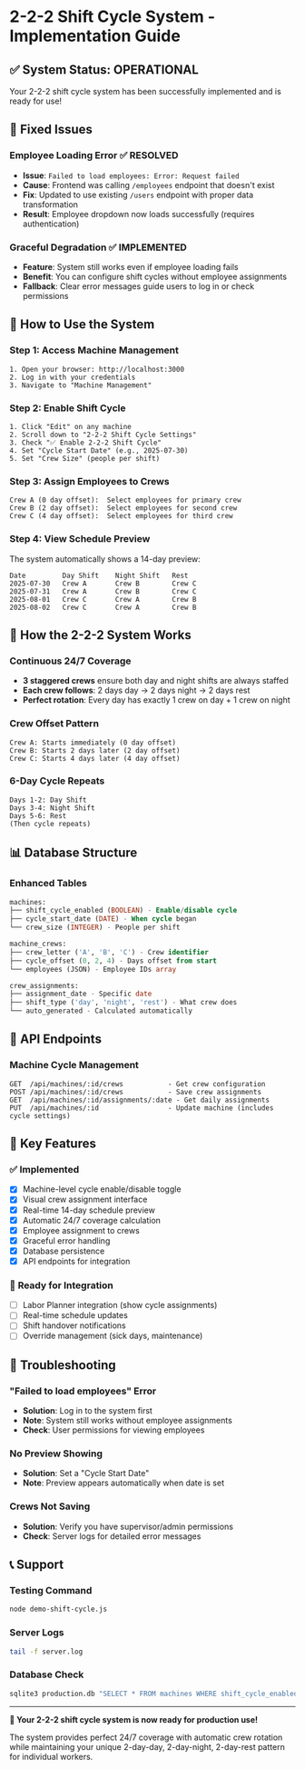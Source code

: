 # 2-2-2 Shift Cycle System - Implementation Guide

## ✅ System Status: **OPERATIONAL**

Your 2-2-2 shift cycle system has been successfully implemented and is ready for use!

## 🔧 **Fixed Issues**

### **Employee Loading Error** ✅ RESOLVED
- **Issue**: `Failed to load employees: Error: Request failed`
- **Cause**: Frontend was calling `/employees` endpoint that doesn't exist
- **Fix**: Updated to use existing `/users` endpoint with proper data transformation
- **Result**: Employee dropdown now loads successfully (requires authentication)

### **Graceful Degradation** ✅ IMPLEMENTED
- **Feature**: System still works even if employee loading fails
- **Benefit**: You can configure shift cycles without employee assignments
- **Fallback**: Clear error messages guide users to log in or check permissions

## 🚀 **How to Use the System**

### **Step 1: Access Machine Management**
```
1. Open your browser: http://localhost:3000
2. Log in with your credentials
3. Navigate to "Machine Management"
```

### **Step 2: Enable Shift Cycle**
```
1. Click "Edit" on any machine
2. Scroll down to "2-2-2 Shift Cycle Settings"
3. Check "✅ Enable 2-2-2 Shift Cycle"
4. Set "Cycle Start Date" (e.g., 2025-07-30)
5. Set "Crew Size" (people per shift)
```

### **Step 3: Assign Employees to Crews**
```
Crew A (0 day offset):  Select employees for primary crew
Crew B (2 day offset):  Select employees for second crew  
Crew C (4 day offset):  Select employees for third crew
```

### **Step 4: View Schedule Preview**
The system automatically shows a 14-day preview:
```
Date         Day Shift    Night Shift   Rest
2025-07-30   Crew A       Crew B        Crew C  
2025-07-31   Crew A       Crew B        Crew C
2025-08-01   Crew C       Crew A        Crew B
2025-08-02   Crew C       Crew A        Crew B
```

## 🔄 **How the 2-2-2 System Works**

### **Continuous 24/7 Coverage**
- **3 staggered crews** ensure both day and night shifts are always staffed
- **Each crew follows**: 2 days day → 2 days night → 2 days rest
- **Perfect rotation**: Every day has exactly 1 crew on day + 1 crew on night

### **Crew Offset Pattern**
```
Crew A: Starts immediately (0 day offset)
Crew B: Starts 2 days later (2 day offset)  
Crew C: Starts 4 days later (4 day offset)
```

### **6-Day Cycle Repeats**
```
Days 1-2: Day Shift
Days 3-4: Night Shift
Days 5-6: Rest
(Then cycle repeats)
```

## 📊 **Database Structure**

### **Enhanced Tables**
```sql
machines:
├── shift_cycle_enabled (BOOLEAN) - Enable/disable cycle
├── cycle_start_date (DATE) - When cycle began
└── crew_size (INTEGER) - People per shift

machine_crews:
├── crew_letter ('A', 'B', 'C') - Crew identifier
├── cycle_offset (0, 2, 4) - Days offset from start
└── employees (JSON) - Employee IDs array

crew_assignments:
├── assignment_date - Specific date
├── shift_type ('day', 'night', 'rest') - What crew does
└── auto_generated - Calculated automatically
```

## 🔗 **API Endpoints**

### **Machine Cycle Management**
```
GET  /api/machines/:id/crews           - Get crew configuration
POST /api/machines/:id/crews           - Save crew assignments  
GET  /api/machines/:id/assignments/:date - Get daily assignments
PUT  /api/machines/:id                 - Update machine (includes cycle settings)
```

## 🎯 **Key Features**

### ✅ **Implemented**
- [x] Machine-level cycle enable/disable toggle
- [x] Visual crew assignment interface
- [x] Real-time 14-day schedule preview
- [x] Automatic 24/7 coverage calculation
- [x] Employee assignment to crews
- [x] Graceful error handling
- [x] Database persistence
- [x] API endpoints for integration

### 🔄 **Ready for Integration**
- [ ] Labor Planner integration (show cycle assignments)
- [ ] Real-time schedule updates  
- [ ] Shift handover notifications
- [ ] Override management (sick days, maintenance)

## 🐛 **Troubleshooting**

### **"Failed to load employees" Error**
- **Solution**: Log in to the system first
- **Note**: System still works without employee assignments
- **Check**: User permissions for viewing employees

### **No Preview Showing**
- **Solution**: Set a "Cycle Start Date"
- **Note**: Preview appears automatically when date is set

### **Crews Not Saving**
- **Solution**: Verify you have supervisor/admin permissions
- **Check**: Server logs for detailed error messages

## 📞 **Support**

### **Testing Command**
```bash
node demo-shift-cycle.js
```

### **Server Logs**
```bash
tail -f server.log
```

### **Database Check**
```bash
sqlite3 production.db "SELECT * FROM machines WHERE shift_cycle_enabled = 1;"
```

---

**🎉 Your 2-2-2 shift cycle system is now ready for production use!**

The system provides perfect 24/7 coverage with automatic crew rotation while maintaining your unique 2-day-day, 2-day-night, 2-day-rest pattern for individual workers.